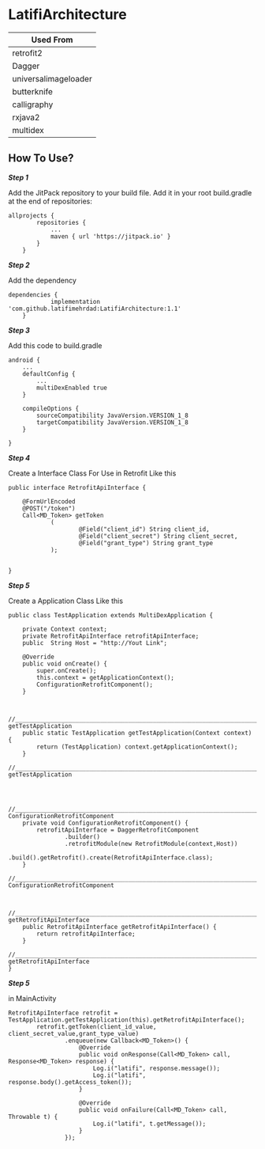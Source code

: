 # LatifiArchitecture

| Used From |
| --- |
| retrofit2 |
| Dagger |
| universalimageloader |
| butterknife |
| calligraphy |
| rxjava2 |
| multidex |



## How To Use?


***Step 1***

Add the JitPack repository to your build file. 
Add it in your root build.gradle at the end of repositories:

```
allprojects {
		repositories {
			...
			maven { url 'https://jitpack.io' }
		}
	}
```

***Step 2***

Add the dependency

```
dependencies {
	        implementation 'com.github.latifimehrdad:LatifiArchitecture:1.1'
	}
```

***Step 3***

Add this code to build.gradle

```
android {
    ...
    defaultConfig {
        ...
        multiDexEnabled true
    }

    compileOptions {
        sourceCompatibility JavaVersion.VERSION_1_8
        targetCompatibility JavaVersion.VERSION_1_8
    }

}
```

***Step 4***

Create a Interface Class For Use in Retrofit Like this

```
public interface RetrofitApiInterface {

    @FormUrlEncoded
    @POST("/token")
    Call<MD_Token> getToken
            (
                    @Field("client_id") String client_id,
                    @Field("client_secret") String client_secret,
                    @Field("grant_type") String grant_type
            );
    

}

```



***Step 5***

Create a Application Class Like this

```
public class TestApplication extends MultiDexApplication {

    private Context context;
    private RetrofitApiInterface retrofitApiInterface;
    public  String Host = "http://Yout Link";

    @Override
    public void onCreate() {
        super.onCreate();
        this.context = getApplicationContext();
        ConfigurationRetrofitComponent();
    }


    //______________________________________________________________________________________________ getTestApplication
    public static TestApplication getTestApplication(Context context) {
        return (TestApplication) context.getApplicationContext();
    }
    //______________________________________________________________________________________________ getTestApplication



    //______________________________________________________________________________________________ ConfigurationRetrofitComponent
    private void ConfigurationRetrofitComponent() {
        retrofitApiInterface = DaggerRetrofitComponent
                .builder()
                .retrofitModule(new RetrofitModule(context,Host))
                .build().getRetrofit().create(RetrofitApiInterface.class);
    }
    //______________________________________________________________________________________________ ConfigurationRetrofitComponent


    //______________________________________________________________________________________________ getRetrofitApiInterface
    public RetrofitApiInterface getRetrofitApiInterface() {
        return retrofitApiInterface;
    }
    //______________________________________________________________________________________________ getRetrofitApiInterface
}

```

***Step 5***

in MainActivity

```
RetrofitApiInterface retrofit = TestApplication.getTestApplication(this).getRetrofitApiInterface();
        retrofit.getToken(client_id_value, client_secret_value,grant_type_value)
                .enqueue(new Callback<MD_Token>() {
                    @Override
                    public void onResponse(Call<MD_Token> call, Response<MD_Token> response) {
                        Log.i("latifi", response.message());
                        Log.i("latifi", response.body().getAccess_token());
                    }

                    @Override
                    public void onFailure(Call<MD_Token> call, Throwable t) {
                        Log.i("latifi", t.getMessage());
                    }
                });
		
```

